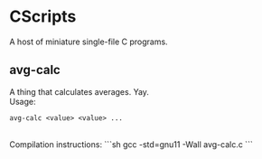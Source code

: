 # CScripts #

A host of miniature single-file C programs.

## avg-calc ##
A thing that calculates averages. Yay.
<br>
Usage:
```
avg-calc <value> <value> ...
```
<br>
Compilation instructions:
```sh
gcc -std=gnu11 -Wall avg-calc.c
```
